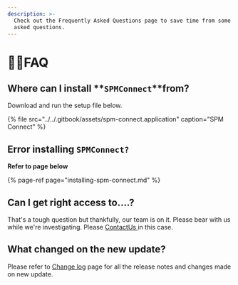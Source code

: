 ```yaml
---
description: >-
  Check out the Frequently Asked Questions page to save time from some commonly
  asked questions.
---
```


# 🙋‍♂️FAQ

## Where can I install **`SPMConnect`**from?

Download and run the setup file below.

{% file src="../../.gitbook/assets/spm-connect.application" caption="SPM Connect" %}

## Error installing `SPMConnect?`

**Refer to page below**

{% page-ref page="installing-spm-connect.md" %}

## Can I get right access to....?

That's a tough question but thankfully, our team is on it. Please bear with us while we're investigating. Please [ContactUs ](mailto:shail@spm-automation.com)in this case.

## What changed on the new update?

Please refer to [Change log](release-logs.md) page for all the release notes and changes made on new update.

